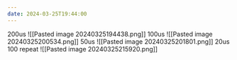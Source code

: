 ```yaml
---
date: 2024-03-25T19:44:00
---
```

200us 
![[Pasted image 20240325194438.png]]
100us
![[Pasted image 20240325200534.png]]
50us
![[Pasted image 20240325201801.png]]
20us
100 repeat
![[Pasted image 20240325215920.png]]